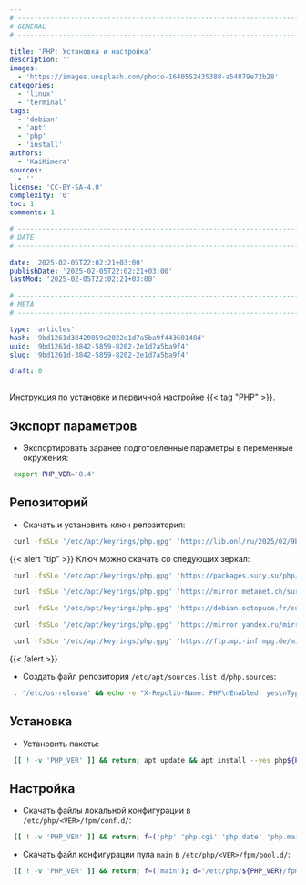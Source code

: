 ```yaml
---
# -------------------------------------------------------------------------------------------------------------------- #
# GENERAL
# -------------------------------------------------------------------------------------------------------------------- #

title: 'PHP: Установка и настройка'
description: ''
images:
  - 'https://images.unsplash.com/photo-1640552435388-a54879e72b28'
categories:
  - 'linux'
  - 'terminal'
tags:
  - 'debian'
  - 'apt'
  - 'php'
  - 'install'
authors:
  - 'KaiKimera'
sources:
  - ''
license: 'CC-BY-SA-4.0'
complexity: '0'
toc: 1
comments: 1

# -------------------------------------------------------------------------------------------------------------------- #
# DATE
# -------------------------------------------------------------------------------------------------------------------- #

date: '2025-02-05T22:02:21+03:00'
publishDate: '2025-02-05T22:02:21+03:00'
lastMod: '2025-02-05T22:02:21+03:00'

# -------------------------------------------------------------------------------------------------------------------- #
# META
# -------------------------------------------------------------------------------------------------------------------- #

type: 'articles'
hash: '9bd1261d38420859e2022e1d7a5ba9f44360148d'
uuid: '9bd1261d-3842-5859-8202-2e1d7a5ba9f4'
slug: '9bd1261d-3842-5859-8202-2e1d7a5ba9f4'

draft: 0
---
```


Инструкция по установке и первичной настройке {{< tag "PHP" >}}.

<!--more-->

## Экспорт параметров

- Экспортировать заранее подготовленные параметры в переменные окружения:

```bash
 export PHP_VER='8.4'
```

## Репозиторий

- Скачать и установить ключ репозитория:

```bash
 curl -fsSLo '/etc/apt/keyrings/php.gpg' 'https://lib.onl/ru/2025/02/9bd1261d-3842-5859-8202-2e1d7a5ba9f4/php.gpg'
```

{{< alert "tip" >}}
Ключ можно скачать со следующих зеркал:

```bash
 curl -fsSLo '/etc/apt/keyrings/php.gpg' 'https://packages.sury.su/php/apt.gpg'
```

```bash
 curl -fsSLo '/etc/apt/keyrings/php.gpg' 'https://mirror.metanet.ch/sury/php/apt.gpg'
```

```bash
 curl -fsSLo '/etc/apt/keyrings/php.gpg' 'https://debian.octopuce.fr/sury-php/apt.gpg'
```

```bash
 curl -fsSLo '/etc/apt/keyrings/php.gpg' 'https://mirror.yandex.ru/mirrors/packages.sury.org/php/apt.gpg'
```

```bash
 curl -fsSLo '/etc/apt/keyrings/php.gpg' 'https://ftp.mpi-inf.mpg.de/mirrors/linux/mirror/deb.sury.org/repositories/php/apt.gpg'
```
{{< /alert >}}

- Создать файл репозитория `/etc/apt/sources.list.d/php.sources`:

```bash
 . '/etc/os-release' && echo -e "X-Repolib-Name: PHP\nEnabled: yes\nTypes: deb\nURIs: https://packages.sury.org/php\n#URIs: https://packages.sury.su/php\n#URIs: https://mirror.metanet.ch/sury/php\n#URIs: https://debian.octopuce.fr/sury-php\n#URIs: https://mirror.yandex.ru/mirrors/packages.sury.org/php\n#URIs: https://ftp.mpi-inf.mpg.de/mirrors/linux/mirror/deb.sury.org/repositories/php\nSuites: ${VERSION_CODENAME}\nComponents: main\nArchitectures: $( dpkg --print-architecture )\nSigned-By: /etc/apt/keyrings/php.gpg\n" | tee '/etc/apt/sources.list.d/php.sources' > '/dev/null'
```

## Установка

- Установить пакеты:

```bash
 [[ ! -v 'PHP_VER' ]] && return; apt update && apt install --yes php${PHP_VER} php${PHP_VER}-{fpm,bcmath,bz2,cli,curl,gd,gmp,imagick,imap,intl,ldap,mbstring,memcached,mysql,odbc,opcache,pgsql,redis,uploadprogress,xml,zip,zstd}
```

## Настройка

- Скачать файлы локальной конфигурации в `/etc/php/<VER>/fpm/conf.d/`:

```bash
 [[ ! -v 'PHP_VER' ]] && return; f=('php' 'php.cgi' 'php.date' 'php.mail' 'php.mbstring'); d="/etc/php/${PHP_VER}/fpm/conf.d"; p='https://lib.onl/ru/2025/02/9bd1261d-3842-5859-8202-2e1d7a5ba9f4'; for i in "${f[@]}"; do curl -fsSLo "${d}/90-${i##*.}.local.ini" "${p}/${i}.ini"; done
```

- Скачать файл конфигурации пула `main` в `/etc/php/<VER>/fpm/pool.d/`:

```bash
 [[ ! -v 'PHP_VER' ]] && return; f=('main'); d="/etc/php/${PHP_VER}/fpm/pool.d"; p='https://lib.onl/ru/2025/02/9bd1261d-3842-5859-8202-2e1d7a5ba9f4'; [[ ! -d '/var/log/php-fpm' ]] && mkdir '/var/log/php-fpm'; for i in "${f[@]}"; do curl -fsSLo "${d}/${i}.conf" "${p}/pool.${i}.conf"; done
```
